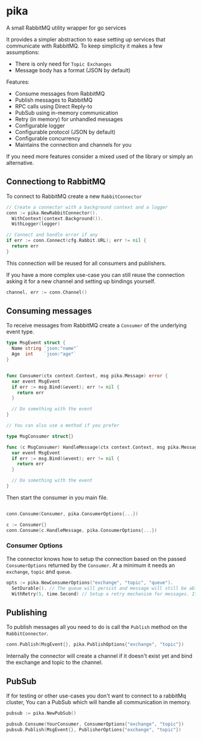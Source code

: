 # pika
A small RabbitMQ utility wrapper for go services

It provides a simpler abstraction to ease setting up services that communicate with RabbitMQ.
To keep simplicity it makes a few assumptions:
- There is only need for `Topic Exchanges`
- Message body has a format (JSON by default)

Features:
- Consume messages from RabbitMQ
- Publish messages to RabbitMQ
- RPC calls using Direct Reply-to
- PubSub using in-memory communication
- Retry (in memory) for unhandled messages
- Configurable logger
- Configurable protocol (JSON by default)
- Configurable concurrency
- Maintains the connection and channels for you

If you need more features consider a mixed used of the library or simply an alternative.

## Connectiong to RabbitMQ

To connect to RabbitMQ create a new `RabbitConnector`

```go
// Create a connector with a background context and a logger
conn := pika.NewRabbitConnector().
  WithContext(context.Background()).
  WithLogger(logger)

// Connect and handle error if any
if err := conn.Connect(cfg.Rabbit.URL); err != nil {
  return err
}
```

This connection will be reused for all consumers and publishers.

If you have a more complex use-case you can still reuse the connection asking it for a new channel and setting up bindings yourself.
```go
channel, err := conn.Channel()
```

## Consuming messages

To receive messages from RabbitMQ create a `Consumer` of the underlying event type.

```go
type MsgEvent struct {
  Name string `json:"name"`
  Age  int    `json:"age"`
}


func Consumer(ctx context.Context, msg pika.Message) error {
  var event MsgEvent
  if err := msg.Bind(&event); err != nil {
    return err
  }

  // Do something with the event
}

// You can also use a method if you prefer

type MsgConsumer struct{}

func (c MsgConsumer) HandleMessage(ctx context.Context, msg pika.Message) error {
  var event MsgEvent
  if err := msg.Bind(&event); err != nil {
    return err
  }

  // Do something with the event
}
```

Then start the consumer in you main file.
```go

conn.Consume(Consumer, pika.ConsumerOptions{...})

c := Consumer{}
conn.Consume(c.HandleMessage, pika.ConsumerOptions{...})
```

### Consumer Options

The connector knows how to setup the connection based on the passed `ConsumerOptions` returned by the `Consumer`.
At a minimum it needs an `exchange`, `topic` and `queue`.

```go
opts := pika.NewConsumerOptions("exchange", "topic", "queue").
  SetDurable(). // The queue will persist and message will still be able to be queued up in RabbitMQ 
  WithRetry(5, time.Second) // Setup a retry mechanism for messages. It will retry up to 5 time with exponential backoff. It will be done in memory instead of using a dead-letter exchange.
```

## Publishing

To publish messages all you need to do is call the `Publish` method on the `RabbitConnector`.
```go
conn.Publish(MsgEvent{}, pika.PublishOptions{"exchange", "topic"})
```

Internally the connector will create a channel if it doesn't exist yet and bind the exchange and topic to the channel.

## PubSub
If for testing or other use-cases you don't want to connect to a rabbitMq cluster,
You can a PubSub which will handle all communication in memory.

```go
pubsub := pika.NewPubSub()

pubsub.Consume(YourConsumer, ConsumerOptions{"exchange", "topic"})
pubsub.Publish(MsgEvent{}, PublisherOptions{"exchange", "topic"})
```
